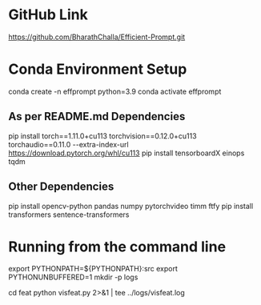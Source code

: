 # GitHub Link
https://github.com/BharathChalla/Efficient-Prompt.git

# Conda Environment Setup
conda create -n effprompt python=3.9
conda activate effprompt

## As per README.md Dependencies 
pip install torch==1.11.0+cu113 torchvision==0.12.0+cu113 torchaudio==0.11.0 --extra-index-url https://download.pytorch.org/whl/cu113
pip install tensorboardX einops tqdm 

## Other Dependencies
pip install opencv-python pandas numpy pytorchvideo timm ftfy
pip install transformers sentence-transformers


# Running from the command line
export PYTHONPATH=${PYTHONPATH}:src
export PYTHONUNBUFFERED=1
mkdir -p logs

cd feat
python visfeat.py 2>&1 | tee ../logs/visfeat.log

